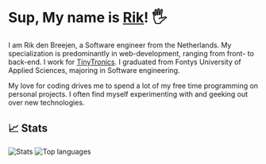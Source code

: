 # Sup, My name is [Rik](https://www.rikdenbreejen.nl/)! 🖐

I am Rik den Breejen, a Software engineer from the Netherlands. My specialization is predominantly in web-development, ranging from front- to back-end. 
I work for [TinyTronics](https://github.com/TinyTronics). I graduated from Fontys University of Applied Sciences, majoring in Software engineering. 

My love for coding drives me to spend a lot of my free time programming on personal projects. I often find myself experimenting with and geeking out over new technologies.

## 📈 Stats
![Stats](https://github-readme-stats.vercel.app/api?username=RikThePixel&show_icons=true&theme=dark&hide_title=true&count_private=true)
![Top languages](https://github-readme-stats.vercel.app/api/top-langs/?username=RikThePixel&theme=dark&layout=compact)

